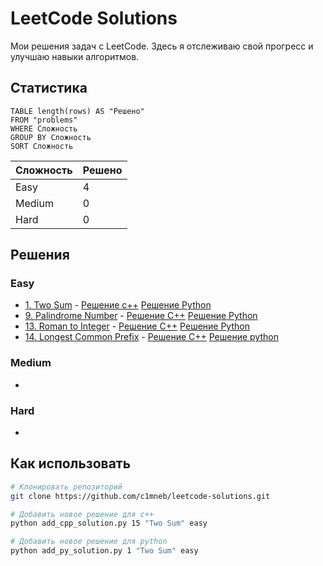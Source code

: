 # LeetCode Solutions

Мои решения задач с LeetCode. Здесь я отслеживаю свой прогресс и улучшаю навыки алгоритмов.

## Статистика

```dataview
TABLE length(rows) AS "Решено"
FROM "problems"
WHERE Сложность
GROUP BY Сложность
SORT Сложность
```

| Сложность | Решено |
|-----------|--------|
| Easy      | 4      |
| Medium    | 0      |
| Hard      | 0      |

## Решения

### Easy
-  [1. Two Sum](https://leetcode.com/problems/two-sum/) - [Решение c++](./problems/easy/1-two-sum/1-two-sum.cpp)  [Решение Python](./problems/easy/1-two-sum/1-two-sum.py)
-  [9. Palindrome Number](https://leetcode.com/problems/palindrome-number/) - [Решение С++](./problems/easy/9-palindrome-number/9-palindrome-number.cpp)  [Решение Python](./problems/easy/9-palindrome-number/9-palindrome-number.py)
- [13. Roman to Integer](https://leetcode.com/problems/roman-to-integer/) - [Решение С++](./problems/easy/13-roman-to-integer/13-roman-to-integer.cpp)  [Решение Python](./problems/easy/13-roman-to-integer/13-roman-to-integer.py)
- [14. Longest Common Prefix](https://leetcode.com/problems/longest-common-prefix/) - [Решение С++](./problems/easy/14-longest-common-prefix/14-longest-common-prefix.cpp)  [Решение python](./problems/easy/14-longest-common-prefix/14-longest-common-prefix.py)

### Medium
- 

### Hard
- 

## Как использовать
```bash
# Клонировать репозиторий
git clone https://github.com/c1mneb/leetcode-solutions.git

# Добавить новое решение для c++
python add_cpp_solution.py 15 "Two Sum" easy

# Добавить новое решение для python
python add_py_solution.py 1 "Two Sum" easy
```